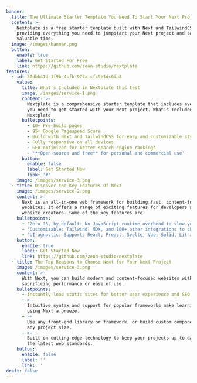 ```yaml
---
banner:
  title: The Ultimate Starter Template You Need To Start Your Next Project
  content: >-
    Nextplate is a free starter template built with Next and TailwindCSS,
    providing everything you need to jumpstart your Next project and save
    valuable time.
  image: /images/banner.png
  button:
    enable: true
    label: Get Started For Free
    link: https://github.com/zeon-studio/nextplate
features:
  - id: 30dbb41d-1f9b-4cfb-977a-cfc9e1dc6fa3
    value:
      title: What's Included in Nextplate this test
      image: /images/service-1.png
      content: >-
        Nextplate is a comprehensive starter template that includes everything
        you need to get started with your Next project. What's Included in
        Nextplate
      bulletpoints:
        - 10+ Pre-build pages
        - 95+ Google Pagespeed Score
        - Build with Next and TailwindCSS for easy and customizable styling
        - Fully responsive on all devices
        - SEO-optimized for better search engine rankings
        - '**Open-source and free** for personal and commercial use'
      button:
        enable: false
        label: Get Started Now
        link: '#'
    image: /images/service-3.png
  - title: Discover the Key Features Of Next
    image: /images/service-2.png
    content: >-
      Next is an all-in-one web framework for building fast, content-focused
      websites. It offers a range of exciting features for developers and
      website creators. Some of the key features are:
    bulletpoints:
      - 'Zero JS, by default: No JavaScript runtime overhead to slow you down.'
      - 'Customizable: Tailwind, MDX, and 100+ other integrations to choose from.'
      - 'UI-agnostic: Supports React, Preact, Svelte, Vue, Solid, Lit and more.'
    button:
      enable: true
      label: Get Started Now
      link: https://github.com/zeon-studio/nextplate
  - title: The Top Reasons to Choose Next for Your Next Project
    image: /images/service-3.png
    content: >-
      With Next, you can build modern and content-focused websites without
      sacrificing performance or ease of use.
    bulletpoints:
      - Instantly load static sites for better user experience and SEO.
      - >-
        Intuitive syntax and support for popular frameworks make learning and
        using Next a breeze.
      - >-
        Use any front-end library or framework, or build custom components, for
        any project size.
      - >-
        Built on cutting-edge technology to keep your projects up-to-date with
        the latest web standards.
    button:
      enable: false
      label: ''
      link: ''
draft: false
---
```

